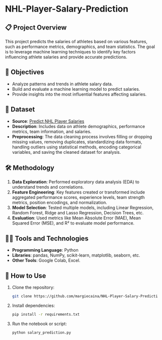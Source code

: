 # NHL-Player-Salary-Prediction

## 📋 Project Overview
This project predicts the salaries of athletes based on various features, such as performance metrics, demographics, and team statistics. The goal is to leverage machine learning techniques to identify key factors influencing athlete salaries and provide accurate predictions.

## 🎯 Objectives
- Analyze patterns and trends in athlete salary data.
- Build and evaluate a machine learning model to predict salaries.
- Provide insights into the most influential features affecting salaries.

## 🔂 Dataset
- **Source**: [Predict NHL Player Salaries](https://www.kaggle.com/datasets/camnugent/predict-nhl-player-salaries?fbclid=IwZXh0bgNhZW0CMTEAAR2gJARo0hYfDDEzCHjBdIZt9uHmnHwM0VNbsXLsSl0OaqajnTXrnDlxjMw_aem_hPB9Hpt42oUJLNQvzbea_Q)
- **Description**: Includes data on athlete demographics, performance metrics, team information, and salaries.
- **Preprocessing**: The data cleaning process involves filling or dropping missing values, removing duplicates, standardizing data formats, handling outliers using statistical methods, encoding categorical variables, and saving the cleaned dataset for analysis.

## 🛠️ Methodology
1. **Data Exploration**: Performed exploratory data analysis (EDA) to understand trends and correlations.
2. **Feature Engineering**: Key features created or transformed include aggregated performance scores, experience levels, team strength metrics, position encodings, and normalization.
3. **Model Selection**: Tested multiple models, including Linear Regression, Random Forest, Ridge and Lasso Regression, Decision Trees, etc.
4. **Evaluation**: Used metrics like Mean Absolute Error (MAE), Mean Squared Error (MSE), and R² to evaluate model performance.

## 🧙️‍♂️ Tools and Technologies
- **Programming Language**: Python
- **Libraries**: pandas, NumPy, scikit-learn, matplotlib, seaborn, etc.
- **Other Tools**: Google Colab, Excel.

## 🚀 How to Use
1. Clone the repository:
   ```bash
   git clone https://github.com/margiecaina/NHL-Player-Salary-Prediction/
   ```
2. Install dependencies:
   ```bash
   pip install -r requirements.txt
   ```
3. Run the notebook or script:
   ```bash
   python salary_prediction.py
   ```
